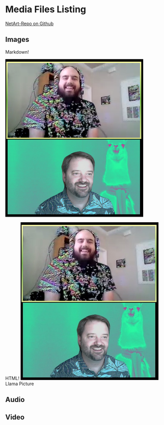 # Media Files Listing

[NetArt-Repo on Github](https://github.com/jtallison/NetArt-Repo)

## Images

Markdown!

![Llama Picture](media/Chase&I.png)

HTML!
<img src="media/Chase&I.jpg">Llama Picture</img>


## Audio


## Video




